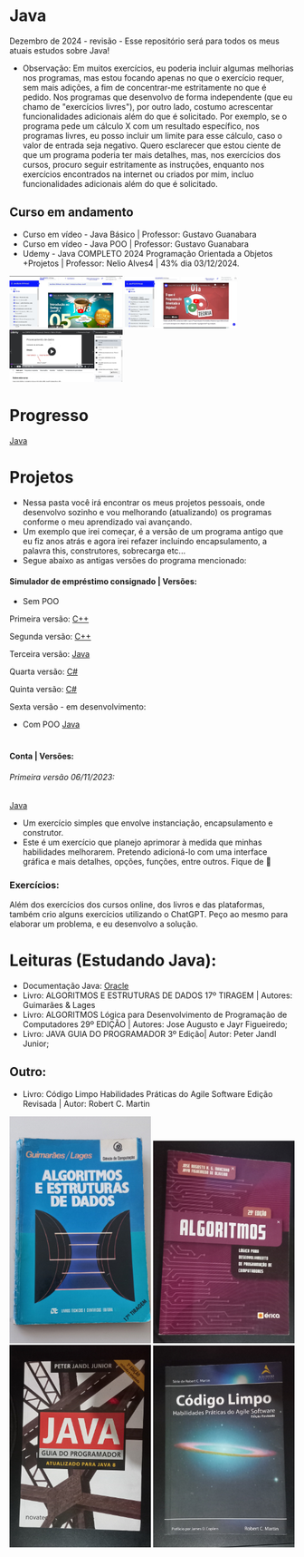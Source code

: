# Java
Dezembro de 2024 - revisão - Esse repositório será para todos os meus atuais estudos sobre Java!
* Observação: Em muitos exercícios, eu poderia incluir algumas melhorias nos programas, mas estou focando apenas no que o exercício requer, sem mais adições, a fim de concentrar-me estritamente no que é pedido. Nos programas que desenvolvo de forma independente (que eu chamo de "exercícios livres"), por outro lado, costumo acrescentar funcionalidades adicionais além do que é solicitado. Por exemplo, se o programa pede um cálculo X com um resultado específico, nos programas livres, eu posso incluir um limite para esse cálculo, caso o valor de entrada seja negativo. Quero esclarecer que estou ciente de que um programa poderia ter mais detalhes, mas, nos exercícios dos cursos, procuro seguir estritamente as instruções, enquanto nos exercícios encontrados na internet ou criados por mim, incluo funcionalidades adicionais além do que é solicitado.

## Curso em andamento
* Curso em vídeo - Java Básico | Professor: Gustavo Guanabara
* Curso em vídeo - Java POO | Professor: Gustavo Guanabara
* Udemy - Java COMPLETO 2024 Programação Orientada a Objetos +Projetos | Professor: Nelio Alves4 | 43% dia 03/12/2024.

<img src="https://github.com/PBPaschoal/Java/blob/main/Imagens/Cursos/Curso%20em%20%20video%20Java%20Basico.JPG?raw=true" alt="Print aula Curso em video" width="200px">
<img src="https://github.com/PBPaschoal/Java/blob/main/Imagens/Cursos/Curso%20em%20Video%20Java%20POO.JPG?raw=true" alt="Print aula Curso em video" width="200px">
<img src="https://github.com/PBPaschoal/Java/blob/main/Imagens/Cursos/Udemy%20Java%20Completo%20Nelio%20Alves.JPG?raw=true" alt="Print aula Udemy" width="200px">

# Progresso
[Java]()

# Projetos
* Nessa pasta você irá encontrar os meus projetos pessoais, onde desenvolvo sozinho e vou melhorando (atualizando) os programas conforme o meu aprendizado vai avançando.
* Um exemplo que irei começar, é a versão de um programa antigo que eu fiz anos atrás e agora irei refazer incluindo encapsulamento, a palavra this, construtores, sobrecarga etc...
* Segue abaixo as antigas versões do programa mencionado:
#### Simulador de empréstimo consignado | Versões:
* Sem POO

Primeira versão:
[C++](https://github.com/PBPaschoal/BeginsCmaismais/blob/master/ProgrammingConsig.cpp)

Segunda versão:
[C++](https://github.com/PBPaschoal/BeginsCmaismais/blob/master/NovaVersaoProgrammingConsig)

Terceira versão: 
[Java](https://github.com/PBPaschoal/Java/blob/main/Udemy/Antigo/Inicio%20Java/ConsigConsulta.java)

Quarta versão:
[C#](https://github.com/PBPaschoal/CSharp/blob/main/B%C3%A1sico/ConsigConsulta.cs)

Quinta versão: 
[C#](https://github.com/PBPaschoal/CSharp/blob/main/B%C3%A1sico/ConsigConsultaProgram%2003/ConsigConsultaProgram/ConsigConsulta03.cs)

Sexta versão - em desenvolvimento: 
* Com POO [Java](https://github.com/PBPaschoal/Java/tree/main/Projetos/Meus%20Projetos/Simulador%20Emprestimo%20Consignado)

#

#### Conta | Versões:
###### Primeira versão 06/11/2023:
[Java](https://github.com/PBPaschoal/Java/tree/main/Udemy/Java%20COMPLETO%202023%20POO/Se%C3%A7%C3%A3o%209%20-%20Construtores%2C%20palavra%20this%2C%20sobrecarga%2C%20encapsulamento/Aula%2081%2C%2082%20e%2083%20-%20Exerc%C3%ADcio%20de%20fixa%C3%A7%C3%A3o/Aula%2081%20-%20Refazendo%20exercicio/src)

*  Um exercício simples que envolve instanciação, encapsulamento e construtor.
* Este é um exercício que planejo aprimorar à medida que minhas habilidades melhorarem. Pretendo adicioná-lo com uma interface gráfica e mais detalhes, opções, funções, entre outros. Fique de :eyes:

### Exercícios:
Além dos exercícios dos cursos online, dos livros e das plataformas, também crio alguns exercícios utilizando o ChatGPT. Peço ao mesmo para elaborar um problema, e eu desenvolvo a solução.


# Leituras (Estudando Java):
* Documentação Java: [Oracle](https://docs.oracle.com/en/java/)
* Livro: ALGORITMOS E ESTRUTURAS DE DADOS 17º TIRAGEM | Autores: Guimarães & Lages
* Livro: ALGORITMOS Lógica para Desenvolvimento de Programação de Computadores 29º EDIÇÃO | Autores: Jose Augusto e Jayr Figueiredo;
* Livro: JAVA GUIA DO PROGRAMADOR 3º Edição| Autor: Peter Jandl Junior;
## Outro:
* Livro: Código Limpo Habilidades Práticas do Agile Software Edição Revisada | Autor: Robert C. Martin 

<img src="https://github.com/PBPaschoal/Java/blob/main/Imagens/Livros/Algoritmos-Estruturas-Dados.jpg?raw=true" alt="Livro que estou lendo" width="250px">
<img src="https://github.com/PBPaschoal/Java/blob/main/Imagens/Livros/Algoritmos.jpg?raw=true" alt="Livro que estou lendo" width="250px">
<img src="https://github.com/PBPaschoal/Java/blob/main/Imagens/Livros/Java-Guia.jpg?raw=true" alt="Livro que estou lendo" width="250px">
<img src="https://github.com/PBPaschoal/Java/blob/main/Imagens/Livros/Codigo-Limpo.jpg?raw=true" alt="Livro que estou lendo" width="250px">
